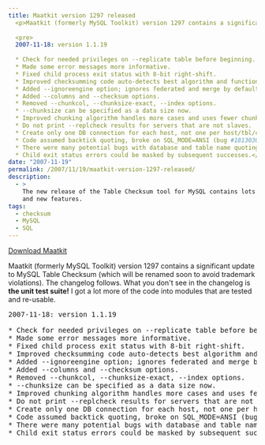 ```yaml
---
title: Maatkit version 1297 released
  <p>Maatkit (formerly MySQL Toolkit) version 1297 contains a significant update to MySQL Table Checksum (which will be renamed soon to avoid trademark violations).  The changelog follows.  What you don't see in the changelog is <strong>the unit test suite!</strong>  I got a lot more of the code into modules that are tested and re-usable.</p>
  
  <pre>
  2007-11-18: version 1.1.19 
  
  * Check for needed privileges on --replicate table before beginning. 
  * Made some error messages more informative. 
  * Fixed child process exit status with 8-bit right-shift. 
  * Improved checksumming code auto-detects best algorithm and function. 
  * Added --ignoreengine option; ignores federated and merge by default. 
  * Added --columns and --checksum options. 
  * Removed --chunkcol, --chunksize-exact, --index options. 
  * --chunksize can be specified as a data size now. 
  * Improved chunking algorithm handles more cases and uses fewer chunks. 
  * Do not print --replcheck results for servers that are not slaves. 
  * Create only one DB connection for each host, not one per host/tbl/chunk. 
  * Code assumed backtick quoting, broke on SQL_MODE=ANSI (bug #1813030). 
  * There were many potential bugs with database and table name quoting. 
  * Child exit status errors could be masked by subsequent successes.</pre>
date: "2007-11-19"
permalink: /2007/11/19/maatkit-version-1297-released/
description:
  - >
    The new release of the Table Checksum tool for MySQL contains lots of bug fixes
    and new features.
tags:
  - checksum
  - MySQL
  - SQL
---
```

<p class="download">
  <a href="http://code.google.com/p/maatkit/">Download Maatkit</a>
</p>

Maatkit (formerly MySQL Toolkit) version 1297 contains a significant update to MySQL Table Checksum (which will be renamed soon to avoid trademark violations). The changelog follows. What you don't see in the changelog is **the unit test suite!** I got a lot more of the code into modules that are tested and re-usable.

<pre>2007-11-18: version 1.1.19 

* Check for needed privileges on --replicate table before beginning. 
* Made some error messages more informative. 
* Fixed child process exit status with 8-bit right-shift. 
* Improved checksumming code auto-detects best algorithm and function. 
* Added --ignoreengine option; ignores federated and merge by default. 
* Added --columns and --checksum options. 
* Removed --chunkcol, --chunksize-exact, --index options. 
* --chunksize can be specified as a data size now. 
* Improved chunking algorithm handles more cases and uses fewer chunks. 
* Do not print --replcheck results for servers that are not slaves. 
* Create only one DB connection for each host, not one per host/tbl/chunk. 
* Code assumed backtick quoting, broke on SQL_MODE=ANSI (bug #1813030). 
* There were many potential bugs with database and table name quoting. 
* Child exit status errors could be masked by subsequent successes.</pre>
